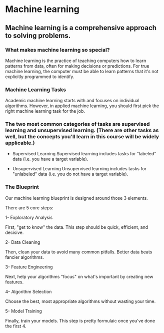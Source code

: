 # Machine learning
## Machine learning is a comprehensive approach to solving problems.
### What makes machine learning so special?
Machine learning is the practice of teaching computers how to learn patterns from data, often for making decisions or predictions.
For true machine learning, the computer must be able to learn patterns that it's not explicitly programmed to identify.
### Machine Learning Tasks
Academic machine learning starts with and focuses on individual algorithms. However, in applied machine learning, you should first pick the right machine learning task for the job.

### The two most common categories of tasks are supervised learning and unsupervised learning. (There are other tasks as well, but the concepts you'll learn in this course will be widely applicable.)

* Supervised Learning
Supervised learning includes tasks for "labeled" data (i.e. you have a target variable).


* Unsupervised Learning
Unsupervised learning includes tasks for "unlabeled" data (i.e. you do not have a target variable).

### The Blueprint
Our machine learning blueprint is designed around those 3 elements.

There are 5 core steps:

1- Exploratory Analysis

First, "get to know" the data. This step should be quick, efficient, and decisive.

2- Data Cleaning

Then, clean your data to avoid many common pitfalls. Better data beats fancier algorithms.

3- Feature Engineering

Next, help your algorithms "focus" on what's important by creating new features.

4- Algorithm Selection

Choose the best, most appropriate algorithms without wasting your time.

5- Model Training

Finally, train your models. This step is pretty formulaic once you've done the first 4.
